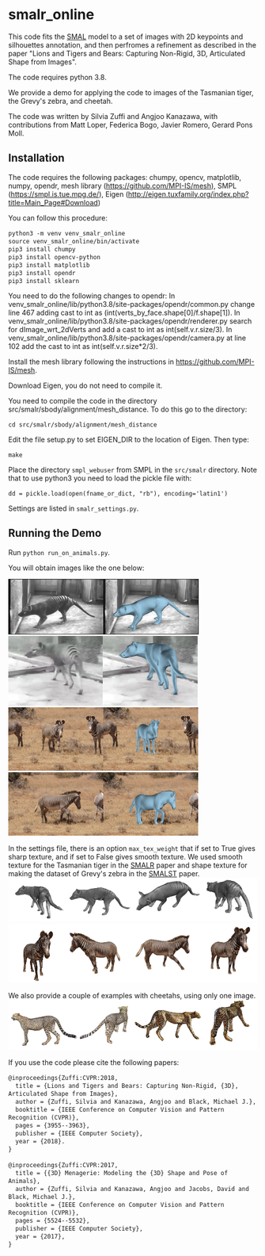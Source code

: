 # smalr_online

This code fits the [SMAL](http://smal.is.tue.mpg.de/) model to a set of images with 2D keypoints and silhouettes annotation, and then perfromes a refinement as described in the paper "Lions and Tigers and Bears: Capturing Non-Rigid, 3D, Articulated Shape from Images".

The code requires python 3.8. 

We provide a demo for applying the code to images of the Tasmanian tiger, the Grevy's zebra, and cheetah.

The code was written by Silvia Zuffi and Angjoo Kanazawa, with contributions from Matt Loper, Federica Bogo, Javier Romero, Gerard Pons Moll.

## Installation
The code requires the following packages:
chumpy,
opencv,
matplotlib,
numpy, 
opendr, 
mesh library (https://github.com/MPI-IS/mesh),
SMPL (https://smpl.is.tue.mpg.de/),
Eigen (http://eigen.tuxfamily.org/index.php?title=Main_Page#Download)

You can follow this procedure:
```
python3 -m venv venv_smalr_online
source venv_smalr_online/bin/activate
pip3 install chumpy
pip3 install opencv-python
pip3 install matplotlib
pip3 install opendr
pip3 install sklearn
```
You need to do the following changes to opendr:
In venv_smalr_online/lib/python3.8/site-packages/opendr/common.py
change line 467 adding cast to int as (int(verts_by_face.shape[0]/f.shape[1]).
In venv_smalr_online/lib/python3.8/site-packages/opendr/renderer.py
search for dImage_wrt_2dVerts and add a cast to int as int(self.v.r.size/3).
In venv_smalr_online/lib/python3.8/site-packages/opendr/camera.py
at line 102 add the cast to int as int(self.v.r.size*2/3).

Install the mesh library following the instructions in https://github.com/MPI-IS/mesh.

Download Eigen, you do not need to compile it.

You need to compile the code in the directory src/smalr/sbody/alignment/mesh_distance. 
To do this go to the directory:
```
cd src/smalr/sbody/alignment/mesh_distance
```
Edit the file setup.py to set EIGEN_DIR to the location of Eigen. Then type:
```
make
```

Place the directory `smpl_webuser` from SMPL in the `src/smalr` directory. Note that to use python3 you need to load the pickle file with: 
```
dd = pickle.load(open(fname_or_dict, "rb"), encoding='latin1')
```
Settings are listed in `smalr_settings.py`.

## Running the Demo
Run
`python run_on_animals.py`. 

You will obtain images like the one below:

![demo](./images/frame7584_v_opt.png) 
![demo](./images/frame7181_v_opt.png) 
![demo](./images/frame0000_v_opt.png) 
![demo](./images/frame0002_v_opt.png) 


In the settings file, there is an option `max_tex_weight` that if set to True gives sharp texture, and if set to False gives smooth texture.
We used smooth texture for the Tasmanian tiger in the [SMALR](http://smalr.is.tue.mpg.de/) paper and shape texture for making the dataset of Grevy's zebra in the [SMALST](https://github.com/silviazuffi/smalst) paper. 
![demo](./images/ttiger.png)
![demo](./images/gzebra.png)

We also provide a couple of examples with cheetahs, using only one image.
![demo](./images/cheetahs.png)

If you use the code please cite the following papers:

```
@inproceedings{Zuffi:CVPR:2018,  
  title = {Lions and Tigers and Bears: Capturing Non-Rigid, {3D}, Articulated Shape from Images},  
  author = {Zuffi, Silvia and Kanazawa, Angjoo and Black, Michael J.},  
  booktitle = {IEEE Conference on Computer Vision and Pattern Recognition (CVPR)},  
  pages = {3955--3963},  
  publisher = {IEEE Computer Society},  
  year = {2018}. 
}

@inproceedings{Zuffi:CVPR:2017,  
  title = {{3D} Menagerie: Modeling the {3D} Shape and Pose of Animals},  
  author = {Zuffi, Silvia and Kanazawa, Angjoo and Jacobs, David and Black, Michael J.},  
  booktitle = {IEEE Conference on Computer Vision and Pattern Recognition (CVPR)},  
  pages = {5524--5532},  
  publisher = {IEEE Computer Society},  
  year = {2017},  
}
```
